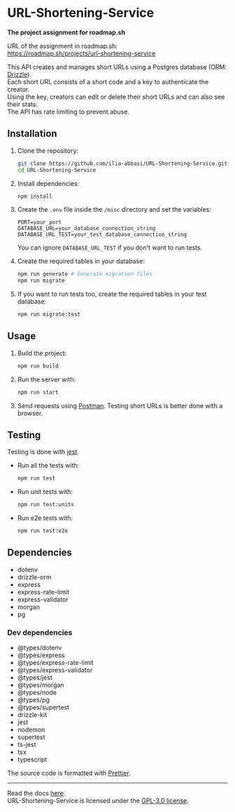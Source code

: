 # URL-Shortening-Service

**The project assignment for roadmap.sh**

URL of the assignment in roadmap.sh:  
https://roadmap.sh/projects/url-shortening-service

This API creates and manages short URLs using a Postgres database (ORM:
[Drizzle](https://orm.drizzle.team/)).  
Each short URL consists of a short code and a key to authenticate the creator.  
Using the key, creators can edit or delete their short URLs and can also see
their stats.  
The API has rate limiting to prevent abuse.

## Installation

1. Clone the repository:

   ```sh
   git clone https://github.com/ilia-abbasi/URL-Shortening-Service.git
   cd URL-Shortening-Service
   ```

2. Install dependencies:

   ```sh
   npm install
   ```

3. Create the `.env` file inside the `/misc` directory and set the variables:

   ```env
   PORT=your_port
   DATABASE_URL=your_database_connection_string
   DATABASE_URL_TEST=your_test_database_connection_string
   ```

   You can ignore `DATABASE_URL_TEST` if you don't want to run tests.

4. Create the required tables in your database:

   ```sh
   npm run generate # Generate migration files
   npm run migrate
   ```

5. If you want to run tests too, create the required tables in your test
   database:

   ```sh
   npm run migrate:test
   ```

## Usage

1. Build the project:

   ```sh
   npm run build
   ```

2. Run the server with:

   ```sh
   npm run start
   ```

3. Send requests using [Postman](https://www.postman.com/). Testing short URLs
   is better done with a browser.

## Testing

Testing is done with [jest](https://jestjs.io/).

- Run all the tests with:

  ```sh
  npm run test
  ```

- Run unit tests with:

  ```sh
  npm run test:units
  ```

- Run e2e tests with:

  ```sh
  npm run test:e2e
  ```

## Dependencies

- dotenv
- drizzle-orm
- express
- express-rate-limit
- express-validator
- morgan
- pg

### Dev dependencies

- @types/dotenv
- @types/express
- @types/express-rate-limit
- @types/express-validator
- @types/jest
- @types/morgan
- @types/node
- @types/pg
- @types/supertest
- drizzle-kit
- jest
- nodemon
- supertest
- ts-jest
- tsx
- typescript

The source code is formatted with [Prettier](https://prettier.io/).

---

Read the docs [here](https://example.com).  
URL-Shortening-Service is licensed under the
[GPL-3.0 license](https://github.com/ilia-abbasi/URL-Shortening-Service/blob/main/LICENSE).
